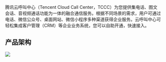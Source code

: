 腾讯云呼叫中心（Tencent Cloud Call Center，TCCC）为您提供集电话、图文会话、音视频通话功能为一体的融合通信服务。根据不同场景的需求，用户可通过电话、微信公众号、桌面网站、微信小程序多种渠道获得企业服务。云呼叫中心可轻松集成客户管理（CRM）等企业业务系统，您可以自助开通，快速接入。
## 产品架构
![](https://main.qcloudimg.com/raw/b642c15dbf1579e4c6db0ca9387eebc6.jpg)

